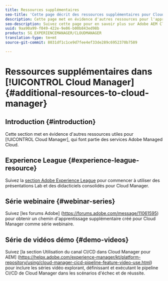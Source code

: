 ```yaml
---
title: Ressources supplémentaires
seo-title: 'Cette page décrit des ressources supplémentaires pour Cloud Manager. '
description: Cette page met en évidence d'autres ressources pour l'apprentissage d'Adobe AEM Cloud Manager.
seo-description: Suivez cette page pour en savoir plus sur Adobe AEM Cloud Manager.
uuid: 9aa90a99-f049-422e-9e06-b00b843ed98b
products: SG_EXPERIENCEMANAGER/CLOUDMANAGER
translation-type: tm+mt
source-git-commit: 8031df1c1ce9d7fee4ef33de289c6952370b7589

---
```



# Ressources supplémentaires dans [!UICONTROL Cloud Manager]{#additional-resources-to-cloud-manager}

## Introduction {#introduction}

Cette section met en évidence d&#39;autres ressources utiles pour [!UICONTROL Cloud Manager], qui font partie des services Adobe Managed Cloud.

## Experience League {#experience-league-resource}

Suivez la [section Adobe Experience League](https://expleague.azureedge.net/labs/L722/index.html) pour commencer à utiliser des présentations Lab et des didacticiels consolidés pour Cloud Manager.

## Série webinaire {#webinar-series}

Suivez [les forums Adobe] (https://forums.adobe.com/message/11061595) pour obtenir un chemin d&#39;apprentissage supplémentaire créé pour Cloud Manager comme série webinaire.

## Série de vidéos démo {#demo-videos}

Suivez [la section Utilisation du canal CI/CD dans Cloud Manager pour AEM] (https://helpx.adobe.com/experience-manager/kt/platform-repository/using/cloud-manager-cicd-pipeline-feature-video-use.html)
pour inclure les séries vidéo explorant, définissant et exécutant le pipeline CI/CD de Cloud Manager dans les scénarios d&#39;échec et de réussite.
